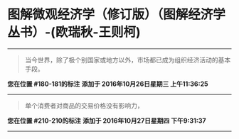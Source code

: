 # 图解微观经济学（修订版）（图解经济学丛书）-(欧瑞秋-王则柯)

---

> 当今世界，除了极个别国家或地方以外，市场都已成为组织经济活动的基本手段。

**您在位置 #180-181的标注** **添加于 2016年10月26日星期三 上午11:36:25**

---

> 单个消费者对商品的交易价格没有影响力，

**您在位置 #210-210的标注** **添加于 2016年10月27日星期四 下午9:31:37**

---

